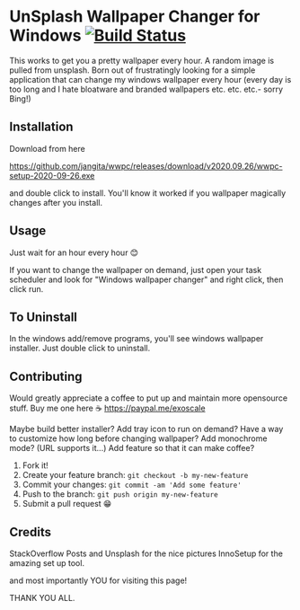 ﻿# UnSplash Wallpaper Changer for Windows [![Build Status](https://travis-ci.com/jangita/wwpc.svg?branch=master)](https://travis-ci.com/jangita/wwpc)
This works to get you a pretty wallpaper every hour. A random image is pulled from unsplash. Born out of frustratingly looking for a simple application that can change my windows wallpaper every hour (every day is too long and I hate bloatware and branded wallpapers etc. etc. etc.- sorry Bing!)

## Installation
Download from here 

<https://github.com/jangita/wwpc/releases/download/v2020.09.26/wwpc-setup-2020-09-26.exe> 

and double click to install. You'll know it worked if you wallpaper magically changes after you install.

## Usage

Just wait for an hour every hour 😊

If you want to change the wallpaper on demand, just open your task scheduler and look for "Windows wallpaper changer" and right click, then click run.

## To Uninstall

In the windows add/remove programs, you'll see windows wallpaper installer. Just double click to uninstall.

## Contributing

Would greatly appreciate a coffee to put up and maintain more opensource stuff. Buy me one here ☕ https://paypal.me/exoscale

Maybe build better installer?
Add tray icon to run on demand?
Have a way to customize how long before changing wallpaper?
Add monochrome mode? (URL supports it...)
Add feature so that it can make coffee?

1. Fork it!
2. Create your feature branch: `git checkout -b my-new-feature`
3. Commit your changes: `git commit -am 'Add some feature'`
4. Push to the branch: `git push origin my-new-feature`
5. Submit a pull request 😁

## Credits

StackOverflow Posts and Unsplash for the nice pictures
InnoSetup for the amazing set up tool.

and most importantly YOU for visiting this page!

THANK YOU ALL.
